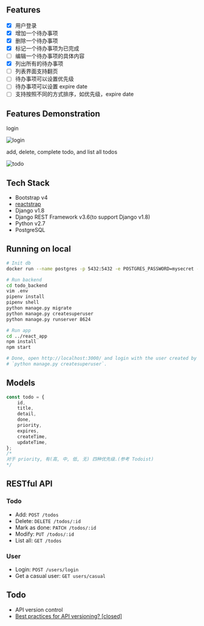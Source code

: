 ## Features

-   [x] 用户登录
-   [x] 增加一个待办事项
-   [x] 删除一个待办事项
-   [x] 标记一个待办事项为已完成
-   [ ] 编辑一个待办事项的具体内容
-   [x] 列出所有的待办事项
-   [ ] 列表界面支持翻页
-   [ ] 待办事项可以设置优先级
-   [ ] 待办事项可以设置 expire date
-   [ ] 支持按照不同的方式排序，如优先级，expire date

## Features Demonstration

login

![login](docs/assets/login.gif)

add, delete, complete todo, and list all todos

![todo](docs/assets/features.gif)

## Tech Stack

-   Bootstrap v4
-   [reactstrap](https://reactstrap.github.io/)
-   Django v1.8
-   Django REST Framework v3.6(to support Django v1.8)
-   Python v2.7
-   PostgreSQL

## Running on local

```sh
# Init db
docker run --name postgres -p 5432:5432 -e POSTGRES_PASSWORD=mysecret -d postgres:13-alpine

# Run backend
cd todo_backend
vim .env
pipenv install
pipenv shell
python manage.py migrate
python manage.py createsuperuser
python manage.py runserver 8624

# Run app
cd ../react_app
npm install
npm start

# Done, open http://localhost:3000/ and login with the user created by
# `python manage.py createsuperuser`.
```

## Models

```js
const todo = {
    id,
    title,
    detail,
    done,
    priority,
    expires,
    createTime,
    updateTime,
};
/*
对于 priority, 有(高, 中, 低, 无) 四种优先级.(参考 Todoist)
*/
```

## RESTful API

### Todo

-   Add: `POST /todos`
-   Delete: `DELETE /todos/:id`
-   Mark as done: `PATCH /todos/:id`
-   Modify: `PUT /todos/:id`
-   List all: `GET /todos`

### User

-   Login: `POST /users/login`
-   Get a casual user: `GET users/casual`

## Todo

-   API version control
-   [Best practices for API versioning? [closed]](https://stackoverflow.com/questions/389169/best-practices-for-api-versioning)
